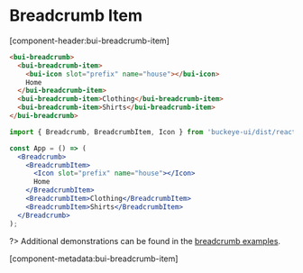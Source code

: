 # Breadcrumb Item

[component-header:bui-breadcrumb-item]

```html preview
<bui-breadcrumb>
  <bui-breadcrumb-item>
    <bui-icon slot="prefix" name="house"></bui-icon>
    Home
  </bui-breadcrumb-item>
  <bui-breadcrumb-item>Clothing</bui-breadcrumb-item>
  <bui-breadcrumb-item>Shirts</bui-breadcrumb-item>
</bui-breadcrumb>
```

```jsx react
import { Breadcrumb, BreadcrumbItem, Icon } from 'buckeye-ui/dist/react';

const App = () => (
  <Breadcrumb>
    <BreadcrumbItem>
      <Icon slot="prefix" name="house"></Icon>
      Home
    </BreadcrumbItem>
    <BreadcrumbItem>Clothing</BreadcrumbItem>
    <BreadcrumbItem>Shirts</BreadcrumbItem>
  </Breadcrumb>
);
```

?> Additional demonstrations can be found in the [breadcrumb examples](/components/breadcrumb).

[component-metadata:bui-breadcrumb-item]
